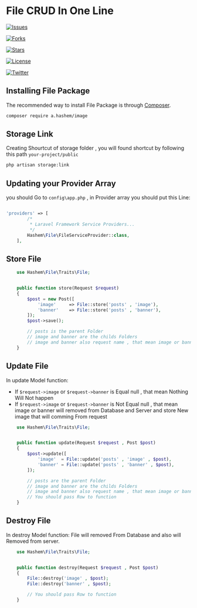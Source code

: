 # File CRUD In One Line
 [![Issues](https://img.shields.io/github/issues/BNhashem16/Images.svg?style=plastic&logo=appveyor)](https://github.com/BNhashem16/Images)

[![Forks](https://img.shields.io/github/forks/BNhashem16/Images.svg?style=plastic&logo=appveyor)](https://github.com/BNhashem16/Images)

[![Stars](https://img.shields.io/github/stars/BNhashem16/Images.svg?style=plastic&logo=appveyor)](https://github.com/BNhashem16/Images)

[![License](https://img.shields.io/github/license/BNhashem16/Images.svg?style=plastic&logo=appveyor)](https://github.com/BNhashem16/Images)

[![Twitter](https://img.shields.io/twitter/url?url=https://twitter.com/dev_hashem%2FBNhashem16%2FImages)](https://twitter.com/dev_hashem)

## Installing File Package

The recommended way to install File Package is through
[Composer](https://getcomposer.org/).

```bash
composer require a.hashem/image
```

## Storage Link

Creating Shourtcut of storage folder , you will found shortcut by following this path `your-project/public`

```bash
php artisan storage:link
```

## Updating your Provider Array

you should Go to `config\app.php` , in Provider array you should put this Line:

```php

'providers' => [
        /*
         * Laravel Framework Service Providers...
         */
        Hashem\File\FileServiceProvider::class,
    ],
```

## Store File

```php
    use Hashem\File\Traits\File;


    public function store(Request $request)
    {
        $post = new Post([
            'image'     => File::store('posts' , 'image'),
            'banner'    => File::store('posts' , 'banner'),
        ]);
        $post->save();

        // posts is the parent Folder 
        // image and banner are the childs Folders
        // image and banner also request name , that mean image or banner is required.
    }

```


## Update File

In update Model function: 
- If `$request->image` or `$request->banner` is Equal null , that mean Nothing Will Not happen
- If `$request->image` or `$request->banner` is Not Equal null , that mean image or banner will removed from Database and Server and store New image that will comming From request 

```php
    use Hashem\File\Traits\File;


    public function update(Request $request , Post $post)
    {
        $post->update([
            'image'  = File::update('posts' , 'image' , $post),
            'banner' = File::update('posts' , 'banner' , $post),
        ]);

        // posts are the parent Folder 
        // image and banner are the childs Folders
        // image and banner also request name , that mean image or banner is required.
        // You should pass Row to function
    }

```

## Destroy File

In destroy Model function: File will removed From Database and also will Removed from server.

```php
    use Hashem\File\Traits\File;


    public function destroy(Request $request , Post $post)
    {
        File::destroy('image' , $post);
        File::destroy('banner' , $post);

        // You should pass Row to function
    }

```
